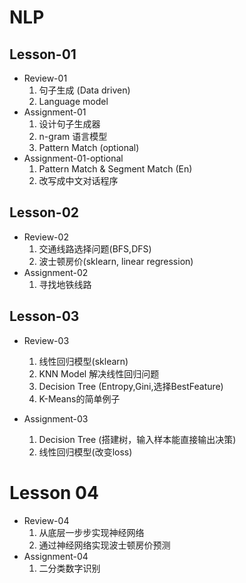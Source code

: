 # NLP

## Lesson-01

- Review-01  
  1. 句子生成 (Data driven)
  2. Language model
- Assignment-01
  1. 设计句子生成器
  2. n-gram 语言模型 
  3. Pattern Match (optional)
- Assignment-01-optional
  1. Pattern Match  & Segment Match (En)
  2. 改写成中文对话程序



## Lesson-02

- Review-02
  1. 交通线路选择问题(BFS,DFS)
  2. 波士顿房价(sklearn, linear regression)
- Assignment-02
  1. 寻找地铁线路



## Lesson-03

- Review-03

  1. 线性回归模型(sklearn)
  2. KNN Model 解决线性回归问题
  3. Decision Tree (Entropy,Gini,选择BestFeature)
  4. K-Means的简单例子

- Assignment-03

  1. Decision Tree (搭建树，输入样本能直接输出决策)
  2. 线性回归模型(改变loss)




# Lesson 04

- Review-04
  1. 从底层一步步实现神经网络
  2. 通过神经网络实现波士顿房价预测
- Assignment-04
  1. 二分类数字识别